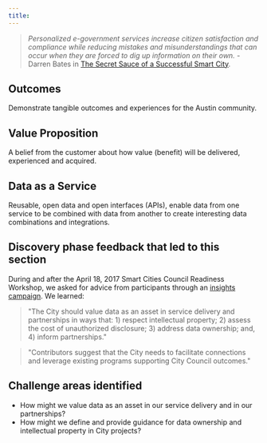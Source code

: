 ```yaml
---
title:
---
```


> *Personalized e-government services increase citizen satisfaction and compliance while reducing mistakes and misunderstandings that can occur when they are forced to dig up information on their own.* - Darren Bates in [The Secret Sauce of a Successful Smart City](https://austinstartups.com/the-secret-sauce-of-a-successful-smart-city-2b4967f70f71).

## Outcomes

Demonstrate tangible outcomes and experiences for the Austin community.

## Value Proposition

A belief from the customer about how value (benefit) will be delivered, experienced and acquired.

## Data as a Service

Reusable, open data and open interfaces (APIs), enable data from one service to be combined with data from another to create interesting data combinations and integrations.

## Discovery phase feedback that led to this section

During and after the April 18, 2017 Smart Cities Council Readiness Workshop, we asked for advice from participants through an [insights campaign](http://insights.austintexas.gov/Austin/1001/insights). We learned:

> "The City should value data as an asset in service delivery and partnerships in ways that: 1) respect intellectual property; 2) assess the cost of unauthorized disclosure; 3) address data ownership; and, 4) inform partnerships."

> "Contributors suggest that the City needs to facilitate connections and leverage existing programs supporting City Council outcomes."

## Challenge areas identified

* How might we value data as an asset in our service delivery and in our partnerships?
* How might we define and provide guidance for data ownership and intellectual property in City projects?
